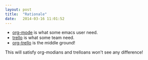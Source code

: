 ```yaml
---
layout: post
title:  "Rationale"
date:   2014-03-16 11:01:52
---
```


- [org-mode](http://orgmode.org/) is what some emacs user need.
- [trello](http://trello.com/) is what some team need.
- [org-trello](https://github.com/ardumont/org-trello) is the middle ground!

This will satisfy org-modians and trelloans won't see any difference!
